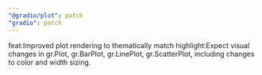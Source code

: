 ```yaml
---
"@gradio/plot": patch
"gradio": patch
---
```


feat:Improved plot rendering to thematically match 
highlight:Expect visual changes in gr.Plot, gr.BarPlot, gr.LinePlot, gr.ScatterPlot, including changes to color and width sizing.
